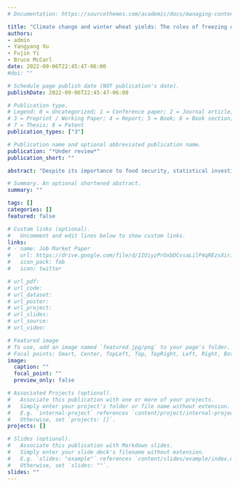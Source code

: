 ```yaml
---
# Documentation: https://sourcethemes.com/academic/docs/managing-content/

title: "Climate change and winter wheat yields: The roles of freezing days and long-run adaptations"
authors:
- admin
- Yangyang Xu
- Fujin Yi
- Bruce McCarl
date: 2022-09-06T22:45:47-06:00
#doi: ""

# Schedule page publish date (NOT publication's date).
publishDate: 2022-09-06T22:45:47-06:00

# Publication type.
# Legend: 0 = Uncategorized; 1 = Conference paper; 2 = Journal article;
# 3 = Preprint / Working Paper; 4 = Report; 5 = Book; 6 = Book section;
# 7 = Thesis; 8 = Patent
publication_types: ["3"]

# Publication name and optional abbreviated publication name.
publication: "*Under review*"
publication_short: ""

abstract: "Despite its importance to food security, statistical investigations of climate change impacts on wheat yields are rare. This paper focuses on climate change implications for winter wheat in China. Our results reveal that Fall hot days and early Spring freezing days have significant yield implications. We also find freezing days are not generally studied as a yield influencer. But we find their influence is critical where we estimate a net yield gain of 0.4% when considering a reduction of freezing days, as opposed to a yield loss of 4.1% when such effects are omitted. Our results pass a suite of robustness checks, especially those regarding irrigation. We also estimate the role of long-run adaptations. We find substantial influences of adaptation effects that could possibly reverse the sign of yield impacts. Namely, our estimated long-run impacts show yield gains of 0.4%-3%, whereas short-run estimates indicate yield reductions of 1.1%-32.6%. Lastly, we find estimates from the conventional fixed effects panel models tend to reflect climatic effects that lie between short-run and long-run impacts."

# Summary. An optional shortened abstract.
summary: ""

tags: []
categories: []
featured: false

# Custom links (optional).
#   Uncomment and edit lines below to show custom links.
links:
# - name: Job Market Paper
#   url: https://drive.google.com/file/d/1IUiyzPrOxbDCvsaLilP4qREzsXiri5Ux/view?usp=sharing 
#   icon_pack: fab
#   icon: twitter

# url_pdf: 
# url_code:
# url_dataset:
# url_poster:
# url_project:
# url_slides:
# url_source:
# url_video:

# Featured image
# To use, add an image named `featured.jpg/png` to your page's folder. 
# Focal points: Smart, Center, TopLeft, Top, TopRight, Left, Right, BottomLeft, Bottom, BottomRight.
image:
  caption: ""
  focal_point: ""
  preview_only: false

# Associated Projects (optional).
#   Associate this publication with one or more of your projects.
#   Simply enter your project's folder or file name without extension.
#   E.g. `internal-project` references `content/project/internal-project/index.md`.
#   Otherwise, set `projects: []`.
projects: []

# Slides (optional).
#   Associate this publication with Markdown slides.
#   Simply enter your slide deck's filename without extension.
#   E.g. `slides: "example"` references `content/slides/example/index.md`.
#   Otherwise, set `slides: ""`.
slides: ""
---
```

